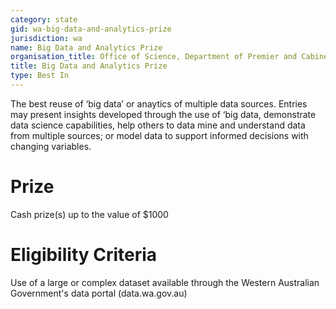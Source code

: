 ```yaml
---
category: state
gid: wa-big-data-and-analytics-prize
jurisdiction: wa
name: Big Data and Analytics Prize
organisation_title: Office of Science, Department of Premier and Cabinet, Pawsey Supercomputing Centre
title: Big Data and Analytics Prize
type: Best In
---
```


The  best reuse of ‘big data’ or anaytics of multiple data sources.   Entries may present insights developed through the use of ‘big data, demonstrate data science capabilities,  help others to data mine and understand data from multiple sources; or model data to support informed decisions with changing variables.

# Prize
Cash prize(s) up to the value of $1000

# Eligibility Criteria
Use of a large or complex dataset available through the Western Australian Government's data portal (data.wa.gov.au)
